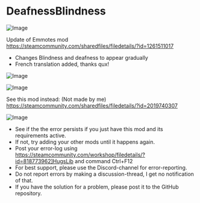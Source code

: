 # DeafnessBlindness

![Image](https://i.imgur.com/buuPQel.png)

Update of Emmotes mod
https://steamcommunity.com/sharedfiles/filedetails/?id=1261511017

- Changes Blindness and deafness to appear gradually
- French translation added, thanks qux!

![Image](https://i.imgur.com/pufA0kM.png)

	
![Image](https://i.imgur.com/Z4GOv8H.png)


See this mod instead: (Not made by me)
https://steamcommunity.com/sharedfiles/filedetails/?id=2019740307


![Image](https://i.imgur.com/PwoNOj4.png)



-  See if the the error persists if you just have this mod and its requirements active.
-  If not, try adding your other mods until it happens again.
-  Post your error-log using https://steamcommunity.com/workshop/filedetails/?id=818773962]HugsLib and command Ctrl+F12
-  For best support, please use the Discord-channel for error-reporting.
-  Do not report errors by making a discussion-thread, I get no notification of that.
-  If you have the solution for a problem, please post it to the GitHub repository.





